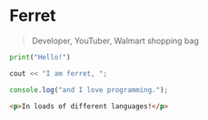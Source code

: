 # Ferret
> Developer, YouTuber, Walmart shopping bag
```Python
print("Hello!")
```
```C++
cout << "I am ferret, ";
```
```Javascript
console.log("and I love programming.");
```
```HTML
<p>In loads of different languages!</p>
```
